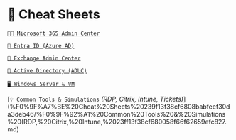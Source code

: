 # 🧾 Cheat Sheets

[`🧑‍💼 Microsoft 365 Admin Center` ](%F0%9F%A7%BE%20Cheat%20Sheets%20239f13f38cf6808babfeef30da3deb46/%F0%9F%A7%91%E2%80%8D%F0%9F%92%BC%20Microsoft%20365%20Admin%20Center%2023ff13f38cf6807d818ec7287516e366.md)

[`🔐 Entra ID (Azure AD)`](%F0%9F%A7%BE%20Cheat%20Sheets%20239f13f38cf6808babfeef30da3deb46/%F0%9F%94%90%20Entra%20ID%20(Azure%20AD)%2023ff13f38cf68002b538d82e47f03c23.md)

[`📨 Exchange Admin Center`](%F0%9F%A7%BE%20Cheat%20Sheets%20239f13f38cf6808babfeef30da3deb46/%F0%9F%93%A8%20Exchange%20Admin%20Center%2023ff13f38cf680a6813be302b5a529d5.md)

[`🧱 Active Directory (ADUC)`](%F0%9F%A7%BE%20Cheat%20Sheets%20239f13f38cf6808babfeef30da3deb46/%F0%9F%A7%B1%20Active%20Directory%20(ADUC)%2023ff13f38cf6806caeecff25cb95ff56.md)

[`🖥️ Windows Server & VM`](%F0%9F%A7%BE%20Cheat%20Sheets%20239f13f38cf6808babfeef30da3deb46/%F0%9F%96%A5%EF%B8%8F%20Windows%20Server%20&%20VM%2023ff13f38cf6805d86d9dbfe6c47636f.md)

[`💡 Common Tools & Simulations` *(RDP, Citrix, Intune, Tickets)*](%F0%9F%A7%BE%20Cheat%20Sheets%20239f13f38cf6808babfeef30da3deb46/%F0%9F%92%A1%20Common%20Tools%20&%20Simulations%20(RDP,%20Citrix,%20Intune,%2023ff13f38cf680058f66f62659efc827.md)
